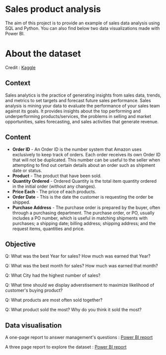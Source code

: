 # Sales product analysis

The aim of this project is to provide an example of sales data analysis using SQL and Python. You can also find below two data visualizations made with Power BI.

# About the dataset

Credit : [Kaggle](https://www.kaggle.com/datasets/knightbearr/sales-product-data)

## Context

Sales analytics is the practice of generating insights from sales data, trends, and metrics to set targets and forecast future sales performance. Sales analysis is mining your data to evaluate the performance of your sales team against its goals. It provides insights about the top performing and underperforming products/services, the problems in selling and market opportunities, sales forecasting, and sales activities that generate revenue.

## Content

- **Order ID** - An Order ID is the number system that Amazon uses exclusively to keep track of orders. Each order receives its own Order ID that will not be duplicated. This number can be useful to the seller when attempting to find out certain details about an order such as shipment date or status.
- **Product** - The product that have been sold.
- **Quantity Ordered** - Ordered Quantity is the total item quantity ordered in the initial order (without any changes).
- **Price Each** - The price of each products.
- **Order Date** - This is the date the customer is requesting the order be shipped.
- **Purchase Address** - The purchase order is prepared by the buyer, often through a purchasing department. The purchase order, or PO, usually includes a PO number, which is useful in matching shipments with purchases; a shipping date; billing address; shipping address; and the request items, quantities and price.

## Objective

Q: What was the best Year for sales? How much was earned that Year?

Q: What was the best month for sales? How much was earned that month?

Q: What City had the highest number of sales?

Q: What time should we display adverstisement to maximize likelihood of customer's buying product?

Q: What products are most often sold together?

Q: What product sold the most? Why do you think it sold the most?

## Data visualisation

A one-page report to answer management's questions : [Power BI report](https://app.powerbi.com/view?r=eyJrIjoiMjc4NmFkNDQtYTZhZC00ZTkyLTk3YWMtYTk5ZTUwMmY1MmMxIiwidCI6ImFkMDI4YTY2LTBkNzctNGRmMC04NjVhLWZlNmQxNTRlOTE2NCJ9)

A three page report to explore the dataset : [Power BI report](https://app.powerbi.com/view?r=eyJrIjoiOWRmMmVhYjktYjZkYS00NTgyLWEzODAtNDI0MDNmNTI4NDAzIiwidCI6ImFkMDI4YTY2LTBkNzctNGRmMC04NjVhLWZlNmQxNTRlOTE2NCJ9&pageName=ReportSection6696a30a5c26e5e45c58)
